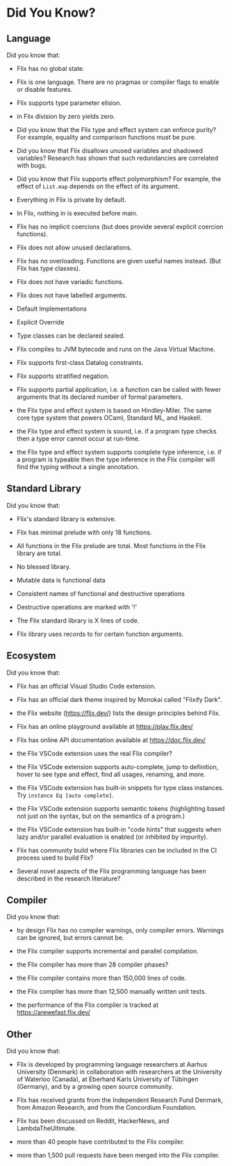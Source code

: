 # Did You Know?

## Language

Did you know that:

- Flix has no global state.

- Flix is one language. There are no pragmas or compiler flags to enable or disable features. 

- Flix supports type parameter elision.

- in Flix division by zero yields zero.

- Did you know that the Flix type and effect system can enforce purity?
  For example, equality and comparison functions must be pure.

- Did you know that Flix disallows unused variables and shadowed variables?
  Research has shown that such redundancies are correlated with bugs.

- Did you know that Flix supports effect polymorphism?
  For example, the effect of `List.map` depends on the effect of its argument.

- Everything in Flix is private by default.

- In Flix, nothing in is executed before main.

- Flix has no implicit coercions (but does provide several explicit coercion functions).

- Flix does not allow unused declarations.

- Flix has no overloading. Functions are given useful names instead. (But Flix has type classes).

- Flix does not have variadic functions.

- Flix does not have labelled arguments.

- Default Implementations

- Explicit Override

- Type classes can be declared sealed.

- Flix compiles to JVM bytecode and runs on the Java Virtual Machine.

- Flix supports first-class Datalog constraints.

- Flix supports stratified negation.

- Flix supports partial application, i.e. a function can be called with fewer
  arguments that its declared number of formal parameters.

- the Flix type and effect system is based on Hindley-Miler.
  The same core type system that powers OCaml, Standard ML, and Haskell.

- the Flix type and effect system is sound, i.e. if a program type checks
  then a type error cannot occur at run-time.

- the Flix type and effect system supports complete type inference, i.e.
  if a program is typeable then the type inference in the Flix compiler
  will find the typing without a single annotation.

## Standard Library

Did you know that:

- Flix's standard library is extensive.


- Flix has minimal prelude with only 18 functions.

- All functions in the Flix prelude are total. Most functions in the Flix library are total.

- No blessed library.

- Mutable data is functional data

- Consistent names of functional and destructive operations

- Destructive operations are marked with '!'

- The Flix standard library is X lines of code.

- Flix library uses records to for certain function arguments.

## Ecosystem

Did you know that:

- Flix has an official Visual Studio Code extension.

- Flix has an official dark theme inspired by Monokai called "Flixify Dark".

- the Flix website (https://flix.dev/) lists the design principles behind Flix.

- Flix has an online playground available at https://play.flix.dev/

- Flix has online API documentation available at https://doc.flix.dev/

- the Flix VSCode extension uses the real Flix compiler?

- the Flix VSCode extension supports auto-complete, jump to definition, 
  hover to see type and effect, find all usages, renaming, and more.

- the Flix VSCode extension has built-in snippets for type class instances.
  Try `instance Eq [auto complete]`.

- the Flix VSCode extension supports semantic tokens (highlighting based not just on the syntax, 
  but on the semantics of a program.)

- the Flix VSCode extension has built-in "code hints" that suggests when lazy and/or parallel
  evaluation is enabled (or inhibited by impurity).

- Flix has community build where Flix libraries can be included in the CI process used to build Flix?

- Several novel aspects of the Flix programming language has been described in the research literature?

## Compiler

Did you know that:

- by design Flix has no compiler warnings, only compiler errors.
  Warnings can be ignored, but errors cannot be.

- the Flix compiler supports incremental and parallel compilation.

- the Flix compiler has more than 28 compiler phases?

- the Flix compiler contains more than 150,000 lines of code.

- the Flix compiler has more than 12,500 manually written unit tests.

- the performance of the Flix compiler is tracked at https://arewefast.flix.dev/

## Other

Did you know that:

- Flix is developed by programming language researchers at Aarhus University (Denmark) 
  in collaboration with researchers at the University of Waterloo (Canada), at
  Eberhard Karls University of Tübingen (Germany), and by a growing open source community.

- Flix has received grants from the Independent Research Fund Denmark, 
  from Amazon Research, and from the Concordium Foundation.

- Flix has been discussed on Reddit, HackerNews, and LambdaTheUltimate.

- more than 40 people have contributed to the Flix compiler.

- more than 1,500 pull requests have been merged into the Flix compiler.
